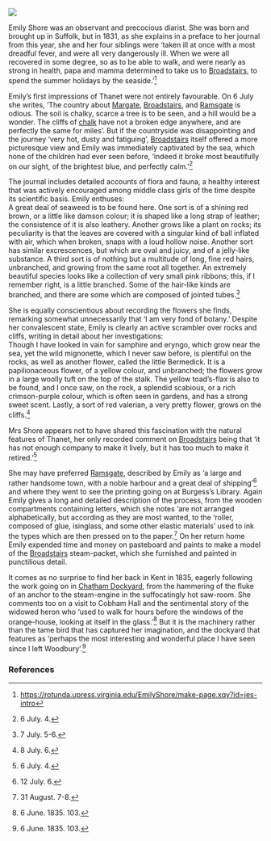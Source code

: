 <a href="https://dev.visual-essays.app"><img src="https://dev-visual-essays.netlify.app/images/ve-button.png"></a> <param ve-config title="Margaret Emily Shore (1819-1839)" author="Professor Carolyn Oulton" layout="vtl" banner="https://upload.wikimedia.org/wikipedia/commons/d/d1/Emily_Shore_journal_6_October_1936.jpg">

<param ve-entity eid="Q922739" aliases="Broadstairs">
<param ve-entity eid="Q618045" aliases="Margate">
<param ve-entity eid="Q736439" aliases="Ramsgate">
<param ve-entity eid="Q26532465" aliases="cliffs">
<param ve-entity eid="Q10668204" aliases="Chatham Dockyard">
<param ve-entity eid="Q1752642" aliases="Thanet">
<param ve-entity eid="Q5138885" aliases="Cobham Hall">

Emily Shore was an observant and precocious diarist. She was born and brought up in Suffolk, but in 1831, as she explains in a preface to her journal from this year, she and her four siblings were ‘taken ill at once with a most dreadful fever, and were all very dangerously ill. When we were all recovered in some degree, so as to be able to walk, and were nearly as strong in health, papa and mamma determined to take us to [Broadstairs](/dickens/broadstairs-19th-century), to spend the summer holidays by the seaside.’[^ref1] 
<param ve-image url="https://upload.wikimedia.org/wikipedia/commons/f/f7/Margaret_Emily_Shore_engraving.jpg" label="Margaret Emily Shore engraving, 1838" attribution="Unknown author, Public domain, via Wikimedia Commons">
<param ve-image url="https://stor.artstor.org/stor/c5128fb0-fda9-44dc-adda-4573ed973526" label="Broadstairs">
<param ve-image url="https://upload.wikimedia.org/wikipedia/commons/e/e7/Broadstairs_%2834812144202%29.jpg" label="Broadstairs Seaside" attribution="Alex Liivet from Chester, United Kingdom, CC0, via Wikimedia Commons">
<param ve-map primary center="Q922739" zoom="15">

Emily’s first impressions of Thanet were not entirely favourable. On 6 July she writes, ‘The country about [Margate](/dickens/19c-margate), [Broadstairs](/dickens/broadstairs-19th-century), and [Ramsgate](/dickens/19c-ramsgate) is odious. The soil is chalky, scarce a tree is to be seen, and a hill would be a wonder. The cliffs of [chalk](/landscape/kentish-chalk) have not a broken edge anywhere, and are perfectly the same for miles’. But if the countryside was disappointing and the journey ‘very hot, dusty and fatiguing’,  [Broadstairs](/dickens/broadstairs-19th-century) itself offered a more picturesque view and Emily was immediately captivated by the sea, which none of the children had ever seen before, ‘indeed it broke most beautifully on our sight, of the brightest blue, and perfectly calm.’[^ref2]
<param ve-image url="https://upload.wikimedia.org/wikipedia/commons/b/b9/The_promenade_Margate_England.jpg" label="The promenade, Margate" attribution="Snapshots Of The Past, CC BY-SA 2.0, via Wikimedia Commons">
<param ve-image url="https://upload.wikimedia.org/wikipedia/commons/e/e2/Westgate_Bay_-_geograph.org.uk_-_1931362.jpg" label="Westgate Bay, Thanet" attribution="Westgate Bay by Oast House Archive, CC BY-SA 2.0, via Wikimedia Commons">
<param ve-image url="https://upload.wikimedia.org/wikipedia/commons/f/f6/Broadstairs%2C_Viking_Bay_-_geograph.org.uk_-_2153560.jpg" label="Broadstairs, Viking Bay" attribution="Broadstairs; Viking Bay by Colin Park, CC BY-SA 2.0, via Wikimedia Commons">
<param ve-image url="https://upload.wikimedia.org/wikipedia/commons/d/d4/From_the_cliffs%2C_Broadstairs%2C_England-LCCN2002696430.jpg" label="From the cliffs, Broadstairs" attribution="Photochrom Print Collection, Public domain, via Wikimedia Commons">
<param ve-image url="https://upload.wikimedia.org/wikipedia/commons/9/90/Ramsgate_beach.JPG" label="Ramsgate beach" attribution="Adem Djemil, CC BY-SA 3.0, via Wikimedia Commons">
<param ve-map primary center="Q618045" zoom="10">
<param ve-map primary center="Q922739" zoom="10">
<param ve-map primary center="Q736439" zoom="10">
<param ve-map primary center="Q26532465" zoom="10">
<param ve-map primary center="Q1752642" zoom="10">
 
The journal includes detailed accounts of flora and fauna, a healthy interest that was actively encouraged among middle class girls of the time despite its scientific basis. Emily enthuses:   
A great deal of seaweed is to be found here. One sort is of a shining red brown, or a little like damson colour; it is shaped like a long strap of leather; the consistence of it is also leathery. Another grows like a plant on rocks; its peculiarity is that the leaves are covered with a singular kind of ball inflated with air, which when broken, snaps with a loud hollow noise. Another sort has similar excrescences, but which are oval and juicy, and of a jelly-like substance. A third sort is of nothing but a multitude of long, fine red hairs, unbranched, and growing from the same root all together. An extremely beautiful species looks like a collection of very small pink ribbons; this, if I remember right, is a little branched. Some of the hair-like kinds are branched, and there are some which are composed of jointed tubes.[^ref3]  

She is equally conscientious about recording the flowers she finds, remarking somewhat unnecessarily that ‘I am very fond of botany.’ Despite her convalescent state, Emily is clearly an active scrambler over rocks and cliffs, writing in detail about her investigations:   
Though I have looked in vain for samphire and eryngo, which grow near the sea, yet the wild mignonette, which I never saw before, is plentiful on the rocks, as well as another flower, called the little Bermedick. It is a papilionaceous flower, of a yellow colour, and unbranched; the flowers grow in a large woolly tuft on the top of the stalk. The yellow toad’s-flax is also to be found, and I once saw, on the rock, a splendid scabious, or a rich crimson-purple colour, which is often seen in gardens, and has a strong sweet scent. Lastly, a sort of red valerian, a very pretty flower, grows on the cliffs.[^ref4]
<param ve-image url="https://upload.wikimedia.org/wikipedia/commons/d/db/Samphire_growing_at_the_high_tide_mark.jpg" label="Samphire" attribution="Gaoithe, CC BY-SA 4.0, via Wikimedia Commons">
<param ve-image url="https://upload.wikimedia.org/wikipedia/commons/6/60/Eryngium_Cawdor_03.jpg" label="Eryngo" attribution="Syrio, CC BY-SA 4.0, via Wikimedia Commons">
<param ve-image url="https://upload.wikimedia.org/wikipedia/commons/e/e1/Wild_Mignonette._Reseda_lutea_%2834976002624%29.jpg" label="Wild Mignonette" attribution="gailhampshire from Cradley, Malvern, U.K, CC BY 2.0, via Wikimedia Commons">
<param ve-image url="https://upload.wikimedia.org/wikipedia/commons/1/11/%D0%A0%D0%B0%D1%81%D1%82%D1%83%D1%89%D0%B8%D0%B5_%D0%BD%D0%B0_%D0%BA%D0%B0%D0%BC%D0%BD%D1%8F%D1%85.jpg" label="Little Bermedick" attribution="Vadim E. Rutkovsky, CC BY-SA 4.0, via Wikimedia Commons">
<param ve-image url="https://upload.wikimedia.org/wikipedia/commons/2/2e/The_flowering_plants%2C_grasses%2C_sedges%2C_and_ferns_of_Great_Britain_%28Pl._160%29_%288517612401%29.jpg" label=" 5: YELLOW TOAD FLAX" attribution="Pratt, Anne; Step, Edward, Public domain, via Wikimedia Commons">
<param ve-image url="https://upload.wikimedia.org/wikipedia/commons/5/56/Scabious_-_geograph.org.uk_-_496055.jpg" label="Scabious" attribution="Trish Steel, CC BY-SA 2.0, via Wikimedia Commons">
<param ve-image url="https://upload.wikimedia.org/wikipedia/commons/0/0d/RedValerian.jpg" label="Red Valerian" attribution="Jerzy Strzelecki, CC BY-SA 3.0, via Wikimedia Commons">
<param ve-map primary center="Q26532465" zoom="10">

Mrs Shore appears not to have shared this fascination with the natural features of Thanet, her only recorded comment on [Broadstairs](/dickens/broadstairs-19th-century) being that ‘it has not enough company to make it lively, but it has too much to make it retired.’[^ref5] 
<param ve-map primary center="Q1752642" zoom="10">
<param ve-map primary center="Q922739" zoom="10">

She may have preferred [Ramsgate](/dickens/19c-ramsgate), described by Emily as ‘a large and rather handsome town, with a noble harbour and a great deal of shipping’[^ref6]  and where they went to see the printing going on at Burgess’s Library. Again Emily gives a long and detailed description of the process, from the wooden compartments containing letters, which she notes ‘are not arranged alphabetically, but according as they are most wanted, to the ‘roller, composed of glue, isinglass, and some other elastic materials’ used to ink the types which are then pressed on to the paper.[^ref7] On her return home Emily expended time and money on pasteboard and paints to make a model of the [Broadstairs](/dickens/broadstairs-19th-century) steam-packet, which she furnished and painted in punctilious detail. 
<param ve-image url="https://upload.wikimedia.org/wikipedia/commons/d/d7/Looking_into_Ramsgate_town_centre_from_the_Maritime_Museum_car_park_-_geograph.org.uk_-_2027998.jpg" label="Ramsgate town" attribution="Looking into Ramsgate town centre from the Maritime Museum car park by Robert Lamb, CC BY-SA 2.0, via Wikimedia Commons">
<param ve-map primary center="Q736439" zoom="10">
<param ve-map primary center="Q922739" zoom="10">

It comes as no surprise to find her back in Kent in 1835, eagerly following the work going on in [Chatham Dockyard](/19c/19c-chatham-dockyard), from the hammering of the fluke of an anchor to the steam-engine in the suffocatingly hot saw-room. She comments too on a visit to Cobham Hall and the sentimental story of the widowed heron who ‘used to walk for hours before the windows of the orange-house, looking at itself in the glass.’[^ref9]  But it is the machinery rather than the tame bird that has captured her imagination, and the dockyard that features as ‘perhaps the most interesting and wonderful place I have seen since I left Woodbury’.[^ref9]
<param ve-image url="https://upload.wikimedia.org/wikipedia/commons/5/50/The_Big_Shed_-_Chatham_-_geograph.org.uk_-_1962059.jpg" label="Chatham Dockyard" attribution="The Big Shed - Chatham by Colin Babb, CC BY-SA 2.0, via Wikimedia Commons">
<param ve-image url="https://upload.wikimedia.org/wikipedia/commons/d/dc/Brunel_Engine_House%2C_steam_pumping_engine_-_geograph.org.uk_-_1654054.jpg" label="Steam pumping engine" attribution="Chris Allen / Brunel Engine House, steam pumping engine">
<param ve-image url="https://upload.wikimedia.org/wikipedia/commons/9/9f/CobhamHall_Kent_1868.xcf" label="Cobham Hall" attribution="Unknown authorUnknown author, Public domain, via Wikimedia Commons">
<param ve-map primary center="Q10668204" zoom="10">
<param ve-map primary center="Q5138885" zoom="10">

### References

[^ref1]: https://rotunda.upress.virginia.edu/EmilyShore/make-page.xqy?id=jes-intro
[^ref2]: 6 July. 4.
[^ref3]: 7 July. 5-6.
[^ref4]: 8 July. 6.
[^ref5]: 6 July. 4.
[^ref6]: 12 July. 6.
[^ref7]: 31 August. 7-8.
[^ref8]: 6 June. 1835. 103.
[^ref9]: 6 June. 1835. 103.
